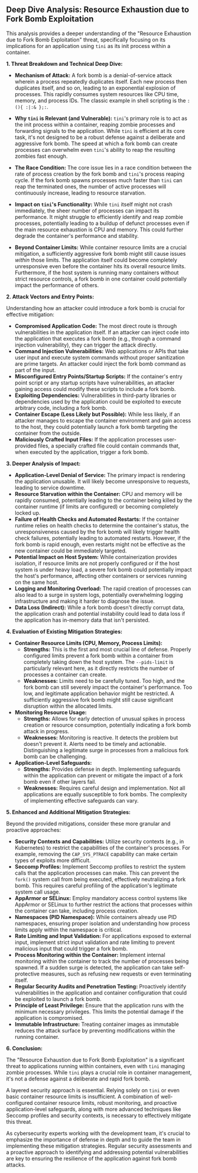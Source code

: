 ## Deep Dive Analysis: Resource Exhaustion due to Fork Bomb Exploitation

This analysis provides a deeper understanding of the "Resource Exhaustion due to Fork Bomb Exploitation" threat, specifically focusing on its implications for an application using `tini` as its init process within a container.

**1. Threat Breakdown and Technical Deep Dive:**

* **Mechanism of Attack:** A fork bomb is a denial-of-service attack wherein a process repeatedly duplicates itself. Each new process then duplicates itself, and so on, leading to an exponential explosion of processes. This rapidly consumes system resources like CPU time, memory, and process IDs. The classic example in shell scripting is the `:(){ :|:& };:`.

* **Why `tini` is Relevant (and Vulnerable):**  `tini`'s primary role is to act as the init process within a container, reaping zombie processes and forwarding signals to the application. While `tini` is efficient at its core task, it's not designed to be a robust defense against a deliberate and aggressive fork bomb. The speed at which a fork bomb can create processes can overwhelm even `tini`'s ability to reap the resulting zombies fast enough.

* **The Race Condition:** The core issue lies in a race condition between the rate of process creation by the fork bomb and `tini`'s process reaping cycle. If the fork bomb spawns processes much faster than `tini` can reap the terminated ones, the number of active processes will continuously increase, leading to resource starvation.

* **Impact on `tini`'s Functionality:**  While `tini` itself might not crash immediately, the sheer number of processes can impact its performance. It might struggle to efficiently identify and reap zombie processes, potentially leading to a buildup of defunct processes even if the main resource exhaustion is CPU and memory. This could further degrade the container's performance and stability.

* **Beyond Container Limits:**  While container resource limits are a crucial mitigation, a sufficiently aggressive fork bomb might still cause issues *within* those limits. The application itself could become completely unresponsive even before the container hits its overall resource limits. Furthermore, if the host system is running many containers without strict resource controls, a fork bomb in one container could potentially impact the performance of others.

**2. Attack Vectors and Entry Points:**

Understanding how an attacker could introduce a fork bomb is crucial for effective mitigation:

* **Compromised Application Code:**  The most direct route is through vulnerabilities in the application itself. If an attacker can inject code into the application that executes a fork bomb (e.g., through a command injection vulnerability), they can trigger the attack directly.
* **Command Injection Vulnerabilities:**  Web applications or APIs that take user input and execute system commands without proper sanitization are prime targets. An attacker could inject the fork bomb command as part of the input.
* **Misconfigured Entry Points/Startup Scripts:**  If the container's entry point script or any startup scripts have vulnerabilities, an attacker gaining access could modify these scripts to include a fork bomb.
* **Exploiting Dependencies:**  Vulnerabilities in third-party libraries or dependencies used by the application could be exploited to execute arbitrary code, including a fork bomb.
* **Container Escape (Less Likely but Possible):** While less likely, if an attacker manages to escape the container environment and gain access to the host, they could potentially launch a fork bomb targeting the container from the outside.
* **Maliciously Crafted Input Files:**  If the application processes user-provided files, a specially crafted file could contain commands that, when executed by the application, trigger a fork bomb.

**3. Deeper Analysis of Impact:**

* **Application-Level Denial of Service:** The primary impact is rendering the application unusable. It will likely become unresponsive to requests, leading to service downtime.
* **Resource Starvation within the Container:** CPU and memory will be rapidly consumed, potentially leading to the container being killed by the container runtime (if limits are configured) or becoming completely locked up.
* **Failure of Health Checks and Automated Restarts:**  If the container runtime relies on health checks to determine the container's status, the unresponsiveness caused by the fork bomb will likely trigger health check failures, potentially leading to automated restarts. However, if the fork bomb is rapid enough, even restarts might not be effective as the new container could be immediately targeted.
* **Potential Impact on Host System:** While containerization provides isolation, if resource limits are not properly configured or if the host system is under heavy load, a severe fork bomb could potentially impact the host's performance, affecting other containers or services running on the same host.
* **Logging and Monitoring Overload:** The rapid creation of processes can also lead to a surge in system logs, potentially overwhelming logging infrastructure and making it harder to diagnose the issue.
* **Data Loss (Indirect):** While a fork bomb doesn't directly corrupt data, the application crash and potential instability could lead to data loss if the application has in-memory data that isn't persisted.

**4. Evaluation of Existing Mitigation Strategies:**

* **Container Resource Limits (CPU, Memory, Process Limits):**
    * **Strengths:**  This is the first and most crucial line of defense. Properly configured limits prevent a fork bomb within a container from completely taking down the host system. The `--pids-limit` is particularly relevant here, as it directly restricts the number of processes a container can create.
    * **Weaknesses:**  Limits need to be carefully tuned. Too high, and the fork bomb can still severely impact the container's performance. Too low, and legitimate application behavior might be restricted. A sufficiently aggressive fork bomb might still cause significant disruption within the allocated limits.
* **Monitoring Resource Usage:**
    * **Strengths:**  Allows for early detection of unusual spikes in process creation or resource consumption, potentially indicating a fork bomb attack in progress.
    * **Weaknesses:**  Monitoring is reactive. It detects the problem but doesn't prevent it. Alerts need to be timely and actionable. Distinguishing a legitimate surge in processes from a malicious fork bomb can be challenging.
* **Application-Level Safeguards:**
    * **Strengths:**  Provides defense in depth. Implementing safeguards within the application can prevent or mitigate the impact of a fork bomb even if other layers fail.
    * **Weaknesses:**  Requires careful design and implementation. Not all applications are equally susceptible to fork bombs. The complexity of implementing effective safeguards can vary.

**5. Enhanced and Additional Mitigation Strategies:**

Beyond the provided mitigations, consider these more granular and proactive approaches:

* **Security Contexts and Capabilities:**  Utilize security contexts (e.g., in Kubernetes) to restrict the capabilities of the container's processes. For example, removing the `CAP_SYS_PTRACE` capability can make certain types of exploits more difficult.
* **Seccomp Profiles:**  Implement Seccomp profiles to restrict the system calls that the application processes can make. This can prevent the `fork()` system call from being executed, effectively neutralizing a fork bomb. This requires careful profiling of the application's legitimate system call usage.
* **AppArmor or SELinux:**  Employ mandatory access control systems like AppArmor or SELinux to further restrict the actions that processes within the container can take, including process creation.
* **Namespaces (PID Namespace):**  While containers already use PID namespaces, ensuring proper isolation and understanding how process limits apply within the namespace is critical.
* **Rate Limiting and Input Validation:**  For applications exposed to external input, implement strict input validation and rate limiting to prevent malicious input that could trigger a fork bomb.
* **Process Monitoring within the Container:**  Implement internal monitoring within the container to track the number of processes being spawned. If a sudden surge is detected, the application can take self-protective measures, such as refusing new requests or even terminating itself.
* **Regular Security Audits and Penetration Testing:**  Proactively identify vulnerabilities in the application and container configuration that could be exploited to launch a fork bomb.
* **Principle of Least Privilege:**  Ensure that the application runs with the minimum necessary privileges. This limits the potential damage if the application is compromised.
* **Immutable Infrastructure:**  Treating container images as immutable reduces the attack surface by preventing modifications within the running container.

**6. Conclusion:**

The "Resource Exhaustion due to Fork Bomb Exploitation" is a significant threat to applications running within containers, even with `tini` managing zombie processes. While `tini` plays a crucial role in container management, it's not a defense against a deliberate and rapid fork bomb.

A layered security approach is essential. Relying solely on `tini` or even basic container resource limits is insufficient. A combination of well-configured container resource limits, robust monitoring, and proactive application-level safeguards, along with more advanced techniques like Seccomp profiles and security contexts, is necessary to effectively mitigate this threat.

As cybersecurity experts working with the development team, it's crucial to emphasize the importance of defense in depth and to guide the team in implementing these mitigation strategies. Regular security assessments and a proactive approach to identifying and addressing potential vulnerabilities are key to ensuring the resilience of the application against fork bomb attacks.
